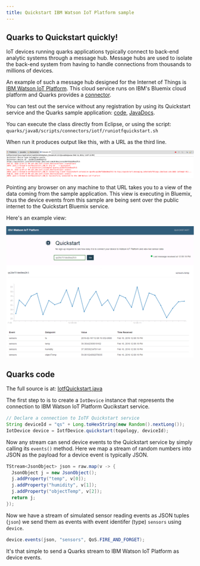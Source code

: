 ```yaml
---
title: Quickstart IBM Watson IoT Platform sample
---
```


## Quarks to Quickstart quickly!

IoT devices running quarks applications typically connect to back-end analytic systems through a message hub.
Message hubs are used to isolate the back-end system from having to handle connections from thousands to millions of devices.

An example of such a message hub designed for the Internet of Things is
[IBM Watson IoT Platform](https://internetofthings.ibmcloud.com/). This cloud service runs on IBM's Bluemix cloud platform
and Quarks provides a [connector](http://quarks-edge.github.io/quarks/docs/javadoc/index.html?quarks/connectors/iotf/IotfDevice.html).

You can test out the service without any registration by using its Quickstart service and the Quarks sample application: [code](https://github.com/apache/incubator-quarks/blob/master/samples/connectors/src/main/java/quarks/samples/connectors/iotf/IotfQuickstart.java), [JavaDocs](http://quarks-edge.github.io/quarks/docs/javadoc/index.html?quarks/samples/connectors/iotf/IotfQuickstart.html).

You can execute the class directly from Eclipse, or using the script: `quarks/java8/scripts/connectors/iotf/runiotfquickstart.sh`

When run it produces output like this, with a URL as the third line.

<img border="0" alt="Quickstart sample output" src="images/Quickstart_device.png">

Pointing any browser on any machine to that URL takes you to a view of the data coming from the sample application.
This view is executing in Bluemix, thus the device events from this sample are being sent over the public internet
to the Quickstart Bluemix service.

Here's an example view:

<img border="0" alt="Quickstart service output" src="images/Quickstart.png">

## Quarks code

The full source is at:
[IotfQuickstart.java](https://github.com/apache/incubator-quarks/blob/master/samples/connectors/src/main/java/quarks/samples/connectors/iotf/IotfQuickstart.java)

The first step to is to create a `IotDevice` instance that represents the connection to IBM Watson IoT Platform Qucikstart service.

```java
// Declare a connection to IoTF Quickstart service
String deviceId = "qs" + Long.toHexString(new Random().nextLong());
IotDevice device = IotfDevice.quickstart(topology, deviceId);
```

Now any stream can send device events to the Quickstart service by simply calling its `events()` method.
Here we map a stream of random numbers into JSON as the payload for a device event is typically JSON.

```java
TStream<JsonObject> json = raw.map(v -> {
  JsonObject j = new JsonObject();
  j.addProperty("temp", v[0]);
  j.addProperty("humidity", v[1]);
  j.addProperty("objectTemp", v[2]);
  return j;
});
```
  
  Now we have a stream of simulated sensor reading events as JSON tuples (`json`) we send them as events with event identifer (type) `sensors`  using `device`.
  
```java
device.events(json, "sensors", QoS.FIRE_AND_FORGET);
```

It's that simple to send a Quarks stream to IBM Watson IoT Platform as device events.
